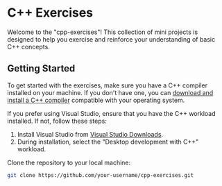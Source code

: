 # C++ Exercises

Welcome to the "cpp-exercises"! This collection of mini projects is designed to help you exercise and reinforce your understanding of basic C++ concepts.

## Getting Started

To get started with the exercises, make sure you have a C++ compiler installed on your machine. If you don't have one, you can [download and install a C++ compiler](https://gcc.gnu.org/install/index.html) compatible with your operating system.

If you prefer using Visual Studio, ensure that you have the C++ workload installed. If not, follow these steps:

1. Install Visual Studio from [Visual Studio Downloads](https://visualstudio.microsoft.com/downloads/).
2. During installation, select the "Desktop development with C++" workload.

Clone the repository to your local machine:

```bash
git clone https://github.com/your-username/cpp-exercises.git

